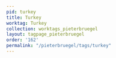 ```yaml
---
pid: turkey
title: Turkey
worktag: Turkey
collection: worktags_pieterbruegel
layout: tagpage_pieterbruegel
order: '162'
permalink: "/pieterbruegel/tags/turkey"
---
```

